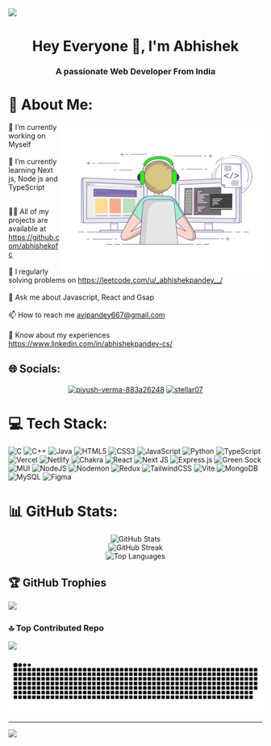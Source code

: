 <!--<h1 align="center">Hi 👋, I'm Abhishek Pandey</h1>
<h3 align="center">A passionate Software Engineer</h3>

<p align="left"> <img src="https://komarev.com/ghpvc/?username=abhishekofc&label=Profile%20views&color=0e75b6&style=flat" alt="abhishekofc" /> </p>

<p align="left"> <a href="https://github.com/ryo-ma/github-profile-trophy"><img src="https://github-profile-trophy.vercel.app/?username=abhishekofc" alt="abhishekofc" /></a> </p>

- 🔭 I’m currently working towards <br/>**Becoming a skilled and well-rounded Software Developer.**

- 🌱 I’m currently<br/> **Actively learning and deepening my expertise in DSA, Full Stack Web Development, and DevOps practices.**

- 👯 I’m looking to collaborate on <br/>**Open Source Team Projects and promoting digital accessibility for all users.**
  
- 💬 Ask me about<br/> **Topics related to Data Structures, Frontend Development, and frameworks such as React.**
  <br/>

- 📫 How to reach me **avipandey667@gmail.com**

- 📄 Know about my experiences (www.linkedin.com/in/abhishekpandey-cs)
  <br/>

- ⚡ Fun fact <br/>**To me, continuous curiosity and consistent effort are the foundations of technical excellence.**

<h3 align="left">Connect with me:</h3>
<p align="left">
<a href="https://linkedin.com/in/abhishekpandey-cs" target="blank"><img align="center" src="https://raw.githubusercontent.com/rahuldkjain/github-profile-readme-generator/master/src/images/icons/Social/linked-in-alt.svg" alt="abhishekpandey-cs" height="30" width="40" /></a>
<a href="https://instagram.com/abhishek.ofc_" target="blank"><img align="center" src="https://raw.githubusercontent.com/rahuldkjain/github-profile-readme-generator/master/src/images/icons/Social/instagram.svg" alt="abhishek.ofc_" height="30" width="40" /></a>
<a href="https://www.leetcode.com/_abhishekpandey__/" target="blank"><img align="center" src="https://raw.githubusercontent.com/rahuldkjain/github-profile-readme-generator/master/src/images/icons/Social/leet-code.svg" alt="_abhishekpandey__/" height="30" width="40" /></a>
</p>

<h3 align="left">🚀 Tech Stack:</h3>

<p align="left">
  <img src="https://img.shields.io/badge/React-20232A?style=for-the-badge&logo=react&logoColor=61DAFB" alt="React"/>
  <img src="https://img.shields.io/badge/MongoDB-4EA94B?style=for-the-badge&logo=mongodb&logoColor=white" alt="MongoDB"/>
  <img src="https://img.shields.io/badge/Java-ED8B00?style=for-the-badge&logo=java&logoColor=white" alt="Java"/>
  <img src="https://img.shields.io/badge/C-00599C?style=for-the-badge&logo=c&logoColor=white" alt="C"/>
  <img src="https://img.shields.io/badge/HTML5-E34F26?style=for-the-badge&logo=html5&logoColor=white" alt="HTML5"/>
  <img src="https://img.shields.io/badge/CSS3-1572B6?style=for-the-badge&logo=css3&logoColor=white" alt="CSS3"/>
  <img src="https://img.shields.io/badge/Netlify-000000?style=for-the-badge&logo=netlify&logoColor=00C7B7" alt="Netlify"/>
  <img src="https://img.shields.io/badge/Render-46E3B7?style=for-the-badge&logo=render&logoColor=white" alt="Render"/>
  <img src="https://img.shields.io/badge/MUI-007FFF?style=for-the-badge&logo=mui&logoColor=white" alt="MUI"/>
  <img src="https://img.shields.io/badge/Socket.io-010101?style=for-the-badge&logo=socket.io&logoColor=white" alt="Socket.IO"/>
</p>



<p><img align="left" src="https://github-readme-stats.vercel.app/api/top-langs?username=abhishekofc&show_icons=true&locale=en&layout=compact" alt="abhishekofc" /></p>

<p>&nbsp;<img align="center" src="https://github-readme-stats.vercel.app/api?username=abhishekofc&show_icons=true&locale=en" alt="abhishekofc" /></p>

<p><img align="center" src="https://github-readme-streak-stats.herokuapp.com/?user=abhishekofc&" alt="abhishekofc" /></p>-->



<img src="https://user-images.githubusercontent.com/76155456/155187006-4ef09ed3-3869-499f-84c3-7bdaa68f73d4.png" width="1000px"/>

<h1 align="center">Hey Everyone 👋, I'm Abhishek</h1>
<h3 align="center">A passionate Web Developer  From India </h3>

# 💫 About Me:
<img align="right" alt="Coding" width="400" src="https://raw.githubusercontent.com/devSouvik/devSouvik/master/gif3.gif">
🔭 I’m currently working on Myself<br><br>🌱 I’m currently learning Next js, Node js and TypeScript<br>

<br>👨‍💻 All of my projects are available at https://github.com/abhishekofc<br><br>📝 I regularly solving problems on https://leetcode.com/u/_abhishekpandey__/<br><br>💬 Ask me about Javascript, React and Gsap<br><br>📫 How to reach me avipandey667@gmail.com<br><br>📄 Know about my experiences https://www.linkedin.com/in/abhishekpandey-cs/

## 🌐 Socials:

<p align="center">
<a href="https://www.linkedin.com/in/abhishekpandey-cs/" target="blank"><img align="center" src="https://raw.githubusercontent.com/rahuldkjain/github-profile-readme-generator/master/src/images/icons/Social/linked-in-alt.svg" alt="piyush-verma-883a26248" height="30" width="40" /></a>
<a href="https://leetcode.com/u/_abhishekpandey__/" target="blank"><img align="center" src="https://raw.githubusercontent.com/rahuldkjain/github-profile-readme-generator/master/src/images/icons/Social/leet-code.svg" alt="stellar07" height="30" width="40" /></a>
</p>

# 💻 Tech Stack:
![C](https://img.shields.io/badge/c-%2300599C.svg?style=for-the-badge&logo=c&logoColor=white) ![C++](https://img.shields.io/badge/c++-%2300599C.svg?style=for-the-badge&logo=c%2B%2B&logoColor=white) ![Java](https://img.shields.io/badge/java-%23ED8B00.svg?style=for-the-badge&logo=openjdk&logoColor=white) ![HTML5](https://img.shields.io/badge/html5-%23E34F26.svg?style=for-the-badge&logo=html5&logoColor=white) ![CSS3](https://img.shields.io/badge/css3-%231572B6.svg?style=for-the-badge&logo=css3&logoColor=white) ![JavaScript](https://img.shields.io/badge/javascript-%23323330.svg?style=for-the-badge&logo=javascript&logoColor=%23F7DF1E) ![Python](https://img.shields.io/badge/python-3670A0?style=for-the-badge&logo=python&logoColor=ffdd54) ![TypeScript](https://img.shields.io/badge/typescript-%23007ACC.svg?style=for-the-badge&logo=typescript&logoColor=white) ![Vercel](https://img.shields.io/badge/vercel-%23000000.svg?style=for-the-badge&logo=vercel&logoColor=white) ![Netlify](https://img.shields.io/badge/netlify-%23000000.svg?style=for-the-badge&logo=netlify&logoColor=#00C7B7) ![Chakra](https://img.shields.io/badge/chakra-%234ED1C5.svg?style=for-the-badge&logo=chakraui&logoColor=white) ![React](https://img.shields.io/badge/react-%2320232a.svg?style=for-the-badge&logo=react&logoColor=%2361DAFB) ![Next JS](https://img.shields.io/badge/Next-black?style=for-the-badge&logo=next.js&logoColor=white) ![Express.js](https://img.shields.io/badge/express.js-%23404d59.svg?style=for-the-badge&logo=express&logoColor=%2361DAFB) ![Green Sock](https://img.shields.io/badge/green%20sock-88CE02?style=for-the-badge&logo=greensock&logoColor=white) ![MUI](https://img.shields.io/badge/MUI-%230081CB.svg?style=for-the-badge&logo=mui&logoColor=white) ![NodeJS](https://img.shields.io/badge/node.js-6DA55F?style=for-the-badge&logo=node.js&logoColor=white) ![Nodemon](https://img.shields.io/badge/NODEMON-%23323330.svg?style=for-the-badge&logo=nodemon&logoColor=%BBDEAD) ![Redux](https://img.shields.io/badge/redux-%23593d88.svg?style=for-the-badge&logo=redux&logoColor=white) ![TailwindCSS](https://img.shields.io/badge/tailwindcss-%2338B2AC.svg?style=for-the-badge&logo=tailwind-css&logoColor=white) ![Vite](https://img.shields.io/badge/vite-%23646CFF.svg?style=for-the-badge&logo=vite&logoColor=white) ![MongoDB](https://img.shields.io/badge/MongoDB-%234ea94b.svg?style=for-the-badge&logo=mongodb&logoColor=white) ![MySQL](https://img.shields.io/badge/mysql-%2300000f.svg?style=for-the-badge&logo=mysql&logoColor=white) ![Figma](https://img.shields.io/badge/figma-%23F24E1E.svg?style=for-the-badge&logo=figma&logoColor=white)
# 📊 GitHub Stats:
<div align="center">
    <img src="https://github-readme-stats.vercel.app/api?username=piyushvermaa&theme=react&hide_border=false&include_all_commits=true&count_private=true" alt="GitHub Stats" />
    <br/>
    <img src="https://github-readme-streak-stats.herokuapp.com/?user=piyushvermaa&theme=react&hide_border=false" alt="GitHub Streak" />
    <br/>
    <img src="https://github-readme-stats.vercel.app/api/top-langs/?username=piyushvermaa&theme=react&hide_border=false&include_all_commits=true&count_private=true&layout=compact" alt="Top Languages" />
</div>

## 🏆 GitHub Trophies
![](https://github-profile-trophy.vercel.app/?username=piyushvermaa&theme=onedark&no-frame=false&no-bg=false&margin-w=4)


### 🔝 Top Contributed Repo
![](https://github-contributor-stats.vercel.app/api?username=piyushvermaa&limit=5&theme=onedark&combine_all_yearly_contributions=true)

![Snake animation](https://github.com/piyushvermaa/piyushvermaa/blob/output/github-contribution-grid-snake-dark.svg)


---
[![](https://visitcount.itsvg.in/api?id=piyushvermaa&icon=0&color=0)](https://visitcount.itsvg.in)
